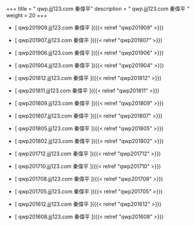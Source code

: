 +++
title = "  qwp.jjj123.com 秦偉平"
description = "  qwp.jjj123.com 秦偉平  "
weight = 20
+++



* [   qwp201909.jjj123.com 秦偉平  ]({{< relref "qwp201909" >}})


* [   qwp201907.jjj123.com 秦偉平  ]({{< relref "qwp201907" >}})


* [   qwp201906.jjj123.com 秦偉平  ]({{< relref "qwp201906" >}})


* [   qwp201904.jjj123.com 秦偉平  ]({{< relref "qwp201904" >}})


* [   qwp201812.jjj123.com 秦偉平  ]({{< relref "qwp201812" >}})


* [   qwp201811.jjj123.com 秦偉平  ]({{< relref "qwp201811" >}})


* [   qwp201809.jjj123.com 秦偉平  ]({{< relref "qwp201809" >}})


* [   qwp201807.jjj123.com 秦偉平  ]({{< relref "qwp201807" >}})


* [   qwp201805.jjj123.com 秦偉平  ]({{< relref "qwp201805" >}})


* [   qwp201802.jjj123.com 秦偉平  ]({{< relref "qwp201802" >}})


* [   qwp201712.jjj123.com 秦偉平  ]({{< relref "qwp201712" >}})


* [   qwp201710.jjj123.com 秦偉平  ]({{< relref "qwp201710" >}})


* [   qwp201708.jjj123.com 秦偉平  ]({{< relref "qwp201708" >}})


* [   qwp201705.jjj123.com 秦偉平  ]({{< relref "qwp201705" >}})


* [   qwp201612.jjj123.com 秦偉平  ]({{< relref "qwp201612" >}})


* [   qwp201608.jjj123.com 秦偉平  ]({{< relref "qwp201608" >}})

